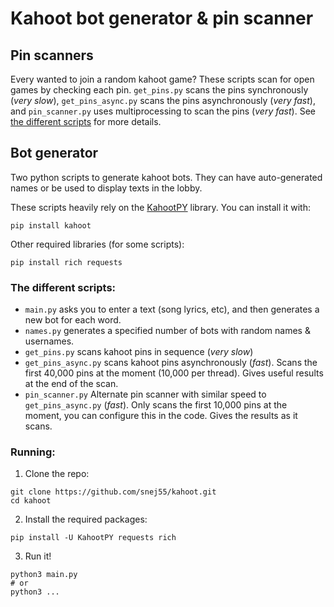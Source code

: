# Kahoot bot generator & pin scanner

## Pin scanners

Every wanted to join a random kahoot game? These scripts scan for open games by checking each pin. `get_pins.py` scans the pins synchronously (*very slow*), `get_pins_async.py` scans the pins asynchronously (*very fast*), and `pin_scanner.py` uses multiprocessing to scan the pins (*very fast*). See [the different scripts](https://github.com/snej55/kahoot/tree/main?tab=readme-ov-file#the-different-scripts) for more details.

## Bot generator
Two python scripts to generate kahoot bots. They can have auto-generated names or be used to display texts in the lobby.

These scripts heavily rely on the  [KahootPY](https://github.com/vehbiu/kahoot-py/tree/main) library. You can install it with:

```
pip install kahoot
```

Other required libraries (for some scripts):
```
pip install rich requests
```

### The different scripts:

 - `main.py` asks you to enter a text (song lyrics, etc), and then generates a new bot for each word.
 - `names.py` generates a specified number of bots with random names & usernames.
 - `get_pins.py` scans kahoot pins in sequence (*very slow*)
 - `get_pins_async.py` scans kahoot pins asynchronously (*fast*). Scans the first 40,000 pins at the moment (10,000 per thread). Gives useful results at the end of the scan.
 - `pin_scanner.py` Alternate pin scanner with similar speed to `get_pins_async.py` (*fast*). Only scans the first 10,000 pins at the moment, you can configure this in the code. Gives the results as it scans.

### Running:

1. Clone the repo:

```
git clone https://github.com/snej55/kahoot.git
cd kahoot
```

2. Install the required packages:

```
pip install -U KahootPY requests rich
```

3. Run it!

```
python3 main.py
# or
python3 ...
```

